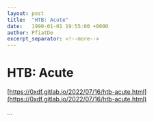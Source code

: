 ```yaml
---
layout: post
title:  "HTB: Acute"
date:   1990-01-01 19:55:00 +0000
author: PfiatDe
excerpt_separator: <!--more-->
---
```


# HTB: Acute

[https://0xdf.gitlab.io/2022/07/16/htb-acute.html](https://0xdf.gitlab.io/2022/07/16/htb-acute.html)

...
<!--more-->
